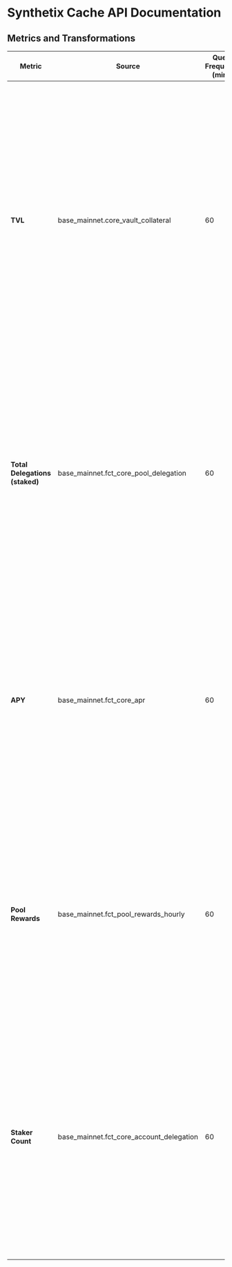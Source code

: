 # Synthetix Cache API Documentation

## Metrics and Transformations

| Metric          | Source                                 | Query Frequency (mins) | Model (Schema)                                                                                                                                            | Transformations from Source                           | Transformations to Endpoint                  |
|-----------------|----------------------------------------|------------------------|-----------------------------------------------------------------------------------------------------------------------------------------------------------|------------------------------------------------------|---------------------------------------------|
| **TVL**         | base_mainnet.core_vault_collateral     | 60                     | CREATE TABLE tvl ( <br> id SERIAL PRIMARY KEY, <br> created_at TIMESTAMP WITH TIME ZONE DEFAULT CURRENT_TIMESTAMP, <br> updated_at TIMESTAMP WITH TIME ZONE DEFAULT CURRENT_TIMESTAMP, <br> ts TIMESTAMP WITH TIME ZONE NOT NULL, <br> chain TEXT NOT NULL, <br> pool_id INTEGER NOT NULL, <br> collateral_type TEXT NOT NULL, <br> amount NUMERIC(30, 60) NOT NULL, <br> collateral_value NUMERIC(30, 60) NOT NULL, <br> block_ts TIMESTAMP WITH TIME ZONE NOT NULL, <br> block_number INTEGER NOT NULL, <br> contract_address TEXT NOT NULL, <br> UNIQUE (chain, ts, pool_id, collateral_type) <br>); | add chain, ts = calendar hour, block_ts = original model ts from block |                               |
| **Total Delegations (staked)** | base_mainnet.fct_core_pool_delegation | 60 | CREATE TABLE core_delegations ( <br> id SERIAL PRIMARY KEY, <br> created_at TIMESTAMP WITH TIME ZONE DEFAULT CURRENT_TIMESTAMP, <br> updated_at TIMESTAMP WITH TIME ZONE DEFAULT CURRENT_TIMESTAMP, <br> ts TIMESTAMP WITH TIME ZONE NOT NULL, <br> chain TEXT NOT NULL, <br> pool_id INTEGER NOT NULL, <br> collateral_type TEXT NOT NULL, <br> amount_delegated NUMERIC NOT NULL, <br> block_ts TIMESTAMP WITH TIME ZONE NOT NULL, <br> UNIQUE (chain, ts, pool_id, collateral_type) <br>); | add chain, ts = calendar hour, block_ts = original model ts from block |  |
| **APY**         | base_mainnet.fct_core_apr              | 60                     | CREATE TABLE apy ( <br> id SERIAL PRIMARY KEY, <br> created_at TIMESTAMP WITH TIME ZONE DEFAULT CURRENT_TIMESTAMP, <br> updated_at TIMESTAMP WITH TIME ZONE DEFAULT CURRENT_TIMESTAMP, <br> ts TIMESTAMP WITH TIME ZONE NOT NULL, <br> chain TEXT NOT NULL, <br> pool_id INTEGER NOT NULL, <br> collateral_type TEXT NOT NULL, <br> collateral_value NUMERIC NOT NULL, <br> apy_24h NUMERIC NOT NULL, <br> apy_7d NUMERIC, <br> apy_28d NUMERIC, <br> UNIQUE (chain, ts, pool_id, collateral_type) <br>); | add chain, timeframes for each model timeframe | |
| **Pool Rewards** | base_mainnet.fct_pool_rewards_hourly | 60 | CREATE TABLE pool_rewards ( <br> id SERIAL PRIMARY KEY, <br> created_at TIMESTAMP WITH TIME ZONE DEFAULT CURRENT_TIMESTAMP, <br> updated_at TIMESTAMP WITH TIME ZONE DEFAULT CURRENT_TIMESTAMP, <br> ts TIMESTAMP WITH TIME ZONE NOT NULL, <br> chain TEXT NOT NULL, <br> pool_id INTEGER NOT NULL, <br> collateral_type TEXT NOT NULL, <br> rewards_usd NUMERIC NOT NULL, <br> UNIQUE (chain, ts, pool_id, collateral_type) <br>); | add chain | |
| **Staker Count** | base_mainnet.fct_core_account_delegation | 60 | CREATE TABLE core_account_delegations ( <br> id SERIAL PRIMARY KEY, <br> created_at TIMESTAMP WITH TIME ZONE DEFAULT CURRENT_TIMESTAMP, <br> updated_at TIMESTAMP WITH TIME ZONE DEFAULT CURRENT_TIMESTAMP, <br> ts TIMESTAMP WITH TIME ZONE NOT NULL, <br> chain TEXT NOT NULL, <br> account_id TEXT NOT NULL, <br> pool_id INTEGER NOT NULL, <br> collateral_type TEXT NOT NULL, <br> amount_delegated NUMERIC(30, 60) NOT NULL, <br> UNIQUE (chain, account_id, pool_id, collateral_type) <br>); | add chain | |
